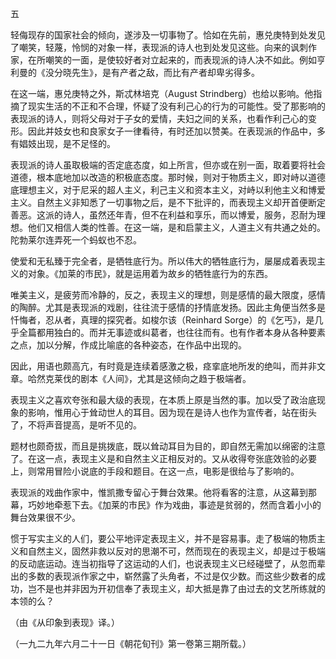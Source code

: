 五

  

轻侮现存的国家社会的倾向，遂涉及一切事物了。恰如在先前，惠兑庚特到处发见了嘲笑，轻蔑，怜悯的对象一样，表现派的诗人也到处发见这些。向来的讽刺作家，在所嘲笑的一面，是使较好者对立起来的，而表现派的诗人决不如此。例如亨利曼的《没分晓先生》，是有产者之敌，而比有产者却卑劣得多。

在这一端，惠兑庚特之外，斯忒林培克（August Strindberg）也给以影响。他指摘了现实生活的不正和不合理，怀疑了没有利己心的行为的可能性。受了那影响的表现派的诗人，则将父母对于子女的爱情，夫妇之间的关系，也看作利己心的变形。因此并妓女也和良家女子一律看待，有时还加以赞美。在表现派的作品中，多有娼妓出现，是不足怪的。

表现派的诗人虽取极端的否定底态度，如上所言，但亦或在别一面，取着要将社会道德，根本底地加以改造的积极底态度。那时候，则对于物质主义，即对峙以道德底理想主义，对于尼采的超人主义，利己主义和资本主义，对峙以利他主义和博爱主义。自然主义非知悉了一切事物之后，是不下批评的，而表现主义却开首便断定善恶。这派的诗人，虽然还年青，但不在利益和享乐，而以博爱，服务，忍耐为理想。他们又相信人类的性善。在这一端，是和启蒙主义，人道主义有共通之处的。陀勃莱尔连弄死一个蚂蚁也不忍。

使爱和无私臻于完全者，是牺牲底行为。所以伟大的牺牲底行为，屡屡成着表现主义的对象。《加莱的市民》，就是运用着为故乡的牺牲底行为的东西。

唯美主义，是疲劳而冷静的，反之，表现主义的理想，则是感情的最大限度，感情的陶醉。尤其是表现派的戏剧，往往流于感情的抒情底发扬。因此主角便当然多是忏悔者，忍从者，真理的探究者。如梭尔该（Reinhard Sorge）的《乞丐》，是几乎全篇都用独白的。而并无事迹或纠葛者，也往往而有。也有作者本身从各种要素之点，加以分解，作成比喻底的各种姿态，在作品中出现的。

因此，用语也颇高亢，有时竟是连续着感激之极，痉挛底地所发的绝叫，而并非文章。哈然克莱伐的剧本《人间》，尤其是这倾向之趋于极端者。

表现主义之喜欢夸张和最大级的表现，在本质上原是当然的事。加以受了政治底现象的影响，惟用心于耸动世人的耳目。因为现在是诗人也作为宣传者，站在街头了，不将声音提高，是听不见的。

题材也颇奇拔，而且是挑拨底，既以耸动耳目为目的，即自然无需加以绵密的注意了。在这一点，表现主义是和自然主义正相反对的。又从收得夸张底效验的必要上，则常用冒险小说底的手段和题目。在这一点，电影是很给与了影响的。

表现派的戏曲作家中，惟凯撒专留心于舞台效果。他将看客的注意，从这幕到那幕，巧妙地牵惹下去。《加莱的市民》作为戏曲，事迹是贫弱的，然而含着小小的舞台效果很不少。

惯于写实主义的人们，要公平地评定表现主义，并不是容易事。走了极端的物质主义和自然主义，固然非救以反对的思潮不可，然而现在的表现主义，却是过于极端的反动底运动。连当初指导了这运动的人们，也说表现主义已经碰壁了，从忽而辈出的多数的表现派作家之中，崭然露了头角者，不过是仅少数。而这些少数者的成功，岂不是也并非因为开初信奉了表现主义，却大抵是靠了由过去的文艺所练就的本领的么？

  

（由《从印象到表现》译。）

（一九二九年六月二十一日《朝花旬刊》第一卷第三期所载。）
